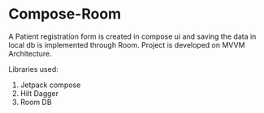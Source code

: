 # Compose-Room
A Patient registration form is created in compose ui and saving the data in local db is implemented through Room.
Project is developed on MVVM Architecture.

Libraries used:
1. Jetpack compose
2. Hilt Dagger
3. Room DB
